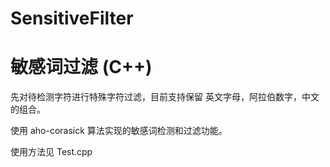 # SensitiveFilter

# 敏感词过滤 (C++)

先对待检测字符进行特殊字符过滤，目前支持保留 英文字母，阿拉伯数字，中文的组合。

使用 aho-corasick 算法实现的敏感词检测和过滤功能。

使用方法见 Test.cpp